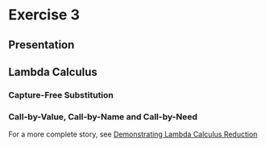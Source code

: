 # Exercise 3

## Presentation

## Lambda Calculus

### Capture-Free Substitution

### Call-by-Value, Call-by-Name and Call-by-Need

For a more complete story, see [Demonstrating Lambda Calculus
Reduction](http://www.itu.dk/~sestoft/papers/sestoft-lamreduce.pdf)

